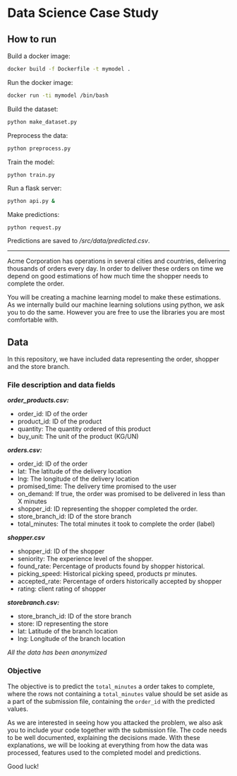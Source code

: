 # Data Science Case Study

## How to run

Build a docker image:
```sh
docker build -f Dockerfile -t mymodel .
```

Run the docker image:
```sh
docker run -ti mymodel /bin/bash
```

Build the dataset:
```sh
python make_dataset.py
```

Preprocess the data:
```sh
python preprocess.py
```

Train the model:
```sh
python train.py
```

Run a flask server:
```sh
python api.py &
```

Make predictions:
```
python request.py
```

Predictions are saved to */src/data/predicted.csv*.

---
Acme Corporation has operations in several cities and countries, delivering thousands of orders every day. In order to deliver these orders on time we depend on good estimations of how much time the shopper needs to complete the order.

You will be creating a machine learning model to make these estimations. As we internally build our machine learning solutions using python, we ask you to do the same. However you are free to use the libraries you are most comfortable with.

## Data

In this repository, we have included data representing the order, shopper and the store branch. 

### File description and data fields
***order_products.csv:***
- order_id: ID of the order
- product_id: ID of the product
- quantity: The quantity ordered of this product
- buy_unit: The unit of the product (KG/UN)

***orders.csv:***
- order_id: ID of the order
- lat: The latitude of the delivery location
- lng: The longitude of the delivery location
- promised_time: The delivery time promised to the user
- on_demand: If true, the order was promised to be delivered in less than X minutes
- shopper_id: ID representing the shopper completed the order.
- store_branch_id: ID of the store branch
- total_minutes: The total minutes it took to complete the order (label)

***shopper.csv***
- shopper_id: ID of the shopper
- seniority: The experience level of the shopper.
- found_rate: Percentage of products found by shopper historical.
- picking_speed: Historical picking speed, products pr minutes.
- accepted_rate: Percentage of orders historically accepted by shopper
- rating: client rating of shopper

***storebranch.csv:***
- store_branch_id: ID of the store branch
- store: ID representing the store
- lat: Latitude of the branch location
- lng: Longitude of the branch location

*All the data has been anonymized*

### Objective

The objective is to predict the `total_minutes` a order takes to complete, where the rows not containing a `total_minutes` value should be set aside as a part of the submission file, containing the `order_id` with the predicted values. 

As we are interested in seeing how you attacked the problem, we also ask you to include your code together with the submission file. The code needs to be well documented, explaining the decisions made. With these explanations, we will be looking at everything from how the data was processed, features used to the completed model and predictions. 

Good luck!